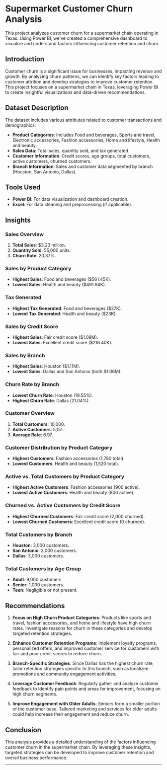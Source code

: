 # Supermarket Customer Churn Analysis

This project analyzes customer churn for a supermarket chain operating in Texas. Using Power BI, we've created a comprehensive dashboard to visualize and understand factors influencing customer retention and churn.

## Introduction

Customer churn is a significant issue for businesses, impacting revenue and growth. By analyzing churn patterns, we can identify key factors leading to customer attrition and develop strategies to improve customer retention. This project focuses on a supermarket chain in Texas, leveraging Power BI to create insightful visualizations and data-driven recommendations.

## Dataset Description

The dataset includes various attributes related to customer transactions and demographics:

- **Product Categories**: Includes Food and beverages, Sports and travel, Electronic accessories, Fashion accessories, Home and lifestyle, Health and beauty.
- **Sales Data**: Total sales, quantity sold, and tax generated.
- **Customer Information**: Credit scores, age groups, total customers, active customers, churned customers.
- **Branch Information**: Sales and customer data segmented by branch (Houston, San Antonio, Dallas).

## Tools Used

- **Power BI**: For data visualization and dashboard creation.
- **Excel**: For data cleaning and preprocessing (if applicable).

## Insights

### Sales Overview
1. **Total Sales**: $3.23 million.
2. **Quantity Sold**: 55,000 units.
3. **Churn Rate**: 20.37%.

### Sales by Product Category
- **Highest Sales**: Food and beverages ($561.45K).
- **Lowest Sales**: Health and beauty ($491.94K).

### Tax Generated
- **Highest Tax Generated**: Food and beverages ($27K).
- **Lowest Tax Generated**: Health and beauty ($23K).

### Sales by Credit Score
- **Highest Sales**: Fair credit score ($1.08M).
- **Lowest Sales**: Excellent credit score ($216.40K).

### Sales by Branch
- **Highest Sales**: Houston ($1.11M).
- **Lowest Sales**: Dallas and San Antonio (both $1.06M).

### Churn Rate by Branch
- **Lowest Churn Rate**: Houston (19.55%).
- **Highest Churn Rate**: Dallas (21.04%).

### Customer Overview
1. **Total Customers**: 10,000.
2. **Active Customers**: 5,151.
3. **Average Rate**: 6.97.

### Customer Distribution by Product Category
- **Highest Customers**: Fashion accessories (1,780 total).
- **Lowest Customers**: Health and beauty (1,520 total).

### Active vs. Total Customers by Product Category
- **Highest Active Customers**: Fashion accessories (900 active).
- **Lowest Active Customers**: Health and beauty (800 active).

### Churned vs. Active Customers by Credit Score
- **Highest Churned Customers**: Fair credit score (2,000 churned).
- **Lowest Churned Customers**: Excellent credit score (0 churned).

### Total Customers by Branch
- **Houston**: 3,000 customers.
- **San Antonio**: 3,000 customers.
- **Dallas**: 3,000 customers.

### Total Customers by Age Group
- **Adult**: 9,000 customers.
- **Senior**: 1,000 customers.
- **Teen**: Negligible or not present.

## Recommendations

1. **Focus on High Churn Product Categories**: Products like sports and travel, fashion accessories, and home and lifestyle have high churn rates. Investigate reasons for churn in these categories and develop targeted retention strategies.

2. **Enhance Customer Retention Programs**: Implement loyalty programs, personalized offers, and improved customer service for customers with fair and poor credit scores to reduce churn.

3. **Branch-Specific Strategies**: Since Dallas has the highest churn rate, tailor retention strategies specific to this branch, such as localized promotions and community engagement activities.

4. **Leverage Customer Feedback**: Regularly gather and analyze customer feedback to identify pain points and areas for improvement, focusing on high churn segments.

5. **Improve Engagement with Older Adults**: Seniors form a smaller portion of the customer base. Tailored marketing and services for older adults could help increase their engagement and reduce churn.

## Conclusion

This analysis provides a detailed understanding of the factors influencing customer churn in the supermarket chain. By leveraging these insights, targeted strategies can be developed to improve customer retention and overall business performance.

---
